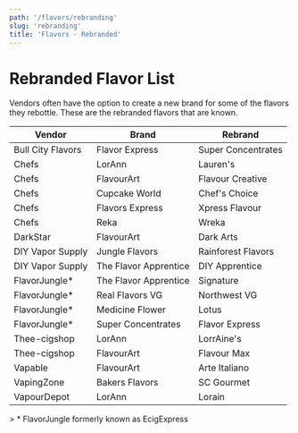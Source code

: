 ```yaml
---
path: '/flavors/rebranding'
slug: 'rebranding'
title: 'Flavors - Rebranded'
---
```


# Rebranded Flavor List

Vendors often have the option to create a new brand for some of the flavors they rebottle. These are the rebranded flavors that are known. 

Vendor | Brand | Rebrand
---|---|----
Bull City Flavors | Flavor Express | Super Concentrates 
Chefs | LorAnn | Lauren's  
Chefs | FlavourArt | Flavour Creative  
Chefs | Cupcake World | Chef's Choice 
Chefs | Flavors Express |  Xpress Flavour
Chefs | Reka | Wreka 
DarkStar | FlavourArt | Dark Arts  
DIY Vapor Supply | Jungle Flavors | Rainforest Flavors 
DIY Vapor Supply | The Flavor Apprentice |  DIY Apprentice
FlavorJungle* | The Flavor Apprentice | Signature  
FlavorJungle* | Real Flavors VG | Northwest VG  
FlavorJungle* | Medicine Flower | Lotus 
FlavorJungle* | Super Concentrates | Flavor Express 
Thee-cigshop | LorAnn | LorrAine's  
Thee-cigshop | FlavourArt | Flavour Max 
Vapable | FlavourArt | Arte Italiano
VapingZone | Bakers Flavors |  SC Gourmet
VapourDepot | LorAnn | Lorain  

&gt; \* FlavorJungle formerly known as EcigExpress